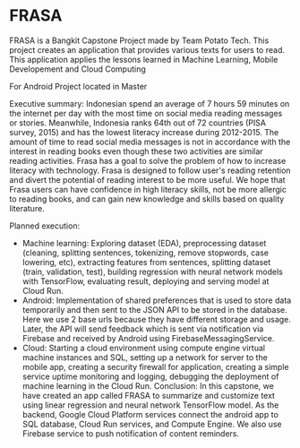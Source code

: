 # FRASA
FRASA is a Bangkit Capstone Project made by Team Potato Tech. This project creates an application that provides various texts for users to read. This application applies the lessons learned in Machine Learning, Mobile Developement and Cloud Computing

For Android Project located in Master

Executive summary:
Indonesian spend an average of 7 hours 59 minutes on the internet per day with the most time on social media reading messages or stories. Meanwhile, Indonesia ranks 64th out of 72 countries (PISA survey, 2015) and has the lowest literacy increase during 2012-2015. The amount of time to read social media messages is not in accordance with the interest in reading books even though these two activities are similar reading activities. Frasa has a goal to solve the problem of how to increase literacy with technology. Frasa is designed to follow user's reading retention and divert the potential of reading interest to be more useful. We hope that Frasa users can have confidence in high literacy skills, not be more allergic to reading books, and can gain new knowledge and skills based on quality literature.

Planned execution:
-	Machine learning: Exploring dataset (EDA), preprocessing dataset (cleaning, splitting sentences, tokenizing, remove stopwords, case lowering, etc), extracting features from sentences, splitting dataset (train, validation, test), building regression with neural network models with TensorFlow, evaluating result, deploying and serving model at Cloud Run.
-	Android: Implementation of shared preferences that is used to store data temporarily and then sent to the JSON API to be stored in the database. Here we use 2 base urls because they have different storage and usage. Later, the API will send feedback which is sent via notification via Firebase and received by Android using FirebaseMessagingService.
-	Cloud: Starting a cloud environment using compute engine virtual machine instances and SQL, setting up a network for server to the mobile app, creating a security firewall for application, creating a simple service uptime monitoring and logging, debugging the deployment of machine learning in the Cloud Run.
Conclusion:
In this capstone, we have created an app called FRASA to summarize and customize text using linear regression and neural network TensorFlow model. As the backend, Google Cloud Platform services connect the android app to SQL database, Cloud Run services, and Compute Engine. We also use Firebase service to push notification of content reminders.
